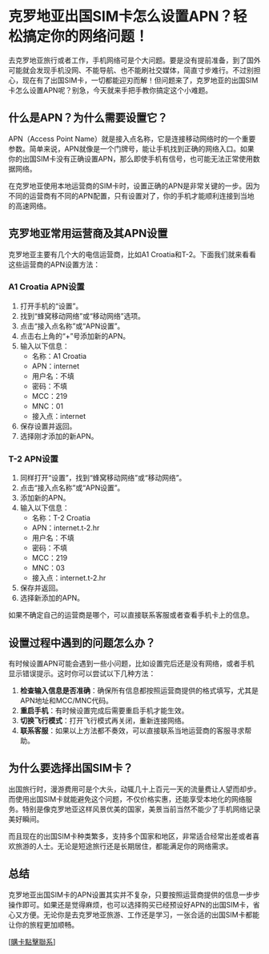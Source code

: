 # 克罗地亚出国SIM卡怎么设置APN？轻松搞定你的网络问题！

去克罗地亚旅行或者工作，手机网络可是个大问题。要是没有提前准备，到了国外可能就会发现手机没网、不能导航、也不能刷社交媒体，简直寸步难行。不过别担心，现在有了出国SIM卡，一切都能迎刃而解！但问题来了，克罗地亚的出国SIM卡怎么设置APN呢？别急，今天就来手把手教你搞定这个小难题。

## 什么是APN？为什么需要设置它？

APN（Access Point Name）就是接入点名称，它是连接移动网络时的一个重要参数。简单来说，APN就像是一个门牌号，能让手机找到正确的网络入口。如果你的出国SIM卡没有正确设置APN，那么即使手机有信号，也可能无法正常使用数据网络。

在克罗地亚使用本地运营商的SIM卡时，设置正确的APN是非常关键的一步。因为不同的运营商有不同的APN配置，只有设置对了，你的手机才能顺利连接到当地的高速网络。

## 克罗地亚常用运营商及其APN设置

克罗地亚主要有几个大的电信运营商，比如A1 Croatia和T-2。下面我们就来看看这些运营商的APN设置方法：

### A1 Croatia APN设置
1. 打开手机的“设置”。
2. 找到“蜂窝移动网络”或“移动网络”选项。
3. 点击“接入点名称”或“APN设置”。
4. 点击右上角的“+”号添加新的APN。
5. 输入以下信息：
   - 名称：A1 Croatia
   - APN：internet
   - 用户名：不填
   - 密码：不填
   - MCC：219
   - MNC：01
   - 接入点：internet
6. 保存设置并返回。
7. 选择刚才添加的新APN。

### T-2 APN设置
1. 同样打开“设置”，找到“蜂窝移动网络”或“移动网络”。
2. 点击“接入点名称”或“APN设置”。
3. 添加新的APN。
4. 输入以下信息：
   - 名称：T-2 Croatia
   - APN：internet.t-2.hr
   - 用户名：不填
   - 密码：不填
   - MCC：219
   - MNC：03
   - 接入点：internet.t-2.hr
5. 保存并返回。
6. 选择新添加的APN。

如果不确定自己的运营商是哪个，可以直接联系客服或者查看手机卡上的信息。

## 设置过程中遇到的问题怎么办？

有时候设置APN可能会遇到一些小问题，比如设置完后还是没有网络，或者手机显示错误提示。这时你可以尝试以下几种方法：

1. **检查输入信息是否准确**：确保所有信息都按照运营商提供的格式填写，尤其是APN地址和MCC/MNC代码。
2. **重启手机**：有时候设置完成后需要重启手机才能生效。
3. **切换飞行模式**：打开飞行模式再关闭，重新连接网络。
4. **联系客服**：如果以上方法都不奏效，可以直接联系当地运营商的客服寻求帮助。

## 为什么要选择出国SIM卡？

出国旅行时，漫游费用可是个大头，动辄几十上百元一天的流量费让人望而却步。而使用出国SIM卡就能避免这个问题，不仅价格实惠，还能享受本地化的网络服务。特别是像克罗地亚这样风景优美的国家，美景当前当然不能少了手机网络记录美好瞬间。

而且现在的出国SIM卡种类繁多，支持多个国家和地区，非常适合经常出差或者喜欢旅游的人士。无论是短途旅行还是长期居住，都能满足你的网络需求。

## 总结

克罗地亚出国SIM卡的APN设置其实并不复杂，只要按照运营商提供的信息一步步操作即可。如果还是觉得麻烦，也可以选择购买已经预设好APN的出国SIM卡，省心又方便。无论你是去克罗地亚旅游、工作还是学习，一张合适的出国SIM卡都能让你的旅程更加顺畅。

[[購卡點擊聯系](https://t.me/s/esim1088)]